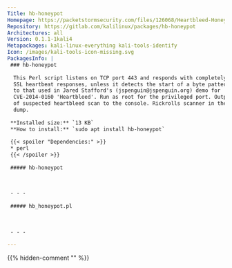 ```yaml
---
Title: hb-honeypot
Homepage: https://packetstormsecurity.com/files/126068/Heartbleed-Honeypot-Script.html
Repository: https://gitlab.com/kalilinux/packages/hb-honeypot
Architectures: all
Version: 0.1.1-1kali4
Metapackages: kali-linux-everything kali-tools-identify 
Icon: /images/kali-tools-icon-missing.svg
PackagesInfo: |
 ### hb-honeypot
 
  This Perl script listens on TCP port 443 and responds with completely bogus
  SSL heartbeat responses, unless it detects the start of a byte pattern similar
  to that used in Jared Stafford's (jspenguin@jspenguin.org) demo for
  CVE-2014-0160 'Heartbleed'. Run as root for the privileged port. Outputs IPs
  of suspected heartbleed scan to the console. Rickrolls scanner in the hex
  dump.
 
 **Installed size:** `13 KB`  
 **How to install:** `sudo apt install hb-honeypot`  
 
 {{< spoiler "Dependencies:" >}}
 * perl
 {{< /spoiler >}}
 
 ##### hb-honeypot
 
 
 
 - - -
 
 ##### hb_honeypot.pl
 
 
 
 - - -
 
---
```

{{% hidden-comment "<!--Do not edit anything above this line-->" %}}
